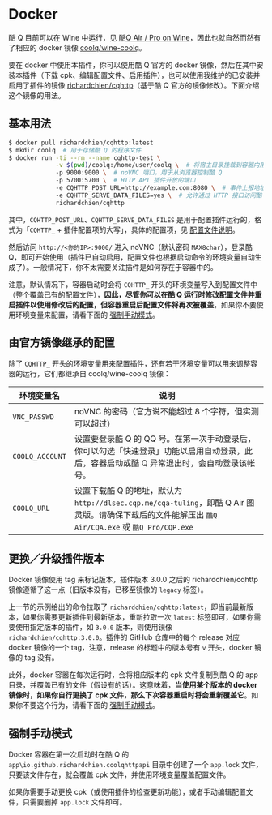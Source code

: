 # Docker

酷 Q 目前可以在 Wine 中运行，见 [酷Q Air / Pro on Wine](https://cqp.cc/t/30966)，因此也就自然而然有了相应的 docker 镜像 [coolq/wine-coolq](https://hub.docker.com/r/coolq/wine-coolq/)。

要在 docker 中使用本插件，你可以使用酷 Q 官方的 docker 镜像，然后在其中安装本插件（下载 cpk、编辑配置文件、启用插件），也可以使用我维护的已安装并启用了插件的镜像 [richardchien/cqhttp](https://hub.docker.com/r/richardchien/cqhttp/)（基于酷 Q 官方的镜像修改）。下面介绍这个镜像的用法。

## 基本用法

```sh
$ docker pull richardchien/cqhttp:latest
$ mkdir coolq  # 用于存储酷 Q 的程序文件
$ docker run -ti --rm --name cqhttp-test \
             -v $(pwd)/coolq:/home/user/coolq \  # 将宿主目录挂载到容器内用于持久化酷 Q 的程序文件
             -p 9000:9000 \  # noVNC 端口，用于从浏览器控制酷 Q
             -p 5700:5700 \  # HTTP API 插件开放的端口
             -e CQHTTP_POST_URL=http://example.com:8080 \  # 事件上报地址
             -e CQHTTP_SERVE_DATA_FILES=yes \  # 允许通过 HTTP 接口访问酷 Q 数据文件
             richardchien/cqhttp
```

其中，`CQHTTP_POST_URL`、`CQHTTP_SERVE_DATA_FILES` 是用于配置插件运行的，格式为「`CQHTTP_` + 插件配置项的大写」，具体的配置项，见 [配置文件说明](#/Configuration)。

然后访问 `http://<你的IP>:9000/` 进入 noVNC（默认密码 `MAX8char`），登录酷 Q，即可开始使用（插件已自动启用，配置文件也根据启动命令的环境变量自动生成了）。一般情况下，你不太需要关注插件是如何存在于容器中的。

注意，默认情况下，容器启动时会将 `CQHTTP_` 开头的环境变量写入到配置文件中（整个覆盖已有的配置文件），**因此，尽管你可以在酷 Q 运行时修改配置文件并重启插件以使用修改后的配置，但容器重启后配置文件将再次被覆盖**，如果你不要使用环境变量来配置，请看下面的 [强制手动模式](#/Docker?id=%E5%BC%BA%E5%88%B6%E6%89%8B%E5%8A%A8%E6%A8%A1%E5%BC%8F)。

## 由官方镜像继承的配置

除了 `CQHTTP_` 开头的环境变量用来配置插件，还有若干环境变量可以用来调整容器的运行，它们都继承自 coolq/wine-coolq 镜像：

| 环境变量名 | 说明 |
| -------- | ---- |
| `VNC_PASSWD` | noVNC 的密码（官方说不能超过 8 个字符，但实测可以超过） |
| `COOLQ_ACCOUNT` | 设置要登录酷 Q 的 QQ 号。在第一次手动登录后，你可以勾选「快速登录」功能以启用自动登录，此后，容器启动或酷 Q 异常退出时，会自动登录该帐号。 |
| `COOLQ_URL` | 设置下载酷 Q 的地址，默认为 `http://dlsec.cqp.me/cqa-tuling`，即酷 Q Air 图灵版。请确保下载后的文件能解压出 `酷Q Air/CQA.exe` 或 `酷Q Pro/CQP.exe` |

## 更换／升级插件版本

Docker 镜像使用 tag 来标记版本，插件版本 3.0.0 之后的 richardchien/cqhttp 镜像遵循了这一点（旧版本没有，已移至镜像的 `legacy` 标签）。

上一节的示例给出的命令拉取了 `richardchien/cqhttp:latest`，即当前最新版本，如果你需要更新插件到最新版本，重新拉取一次 `latest` 标签即可，如果你需要使用指定版本的插件，如 `3.0.0` 版本，则使用镜像 `richardchien/cqhttp:3.0.0`。插件的 GitHub 仓库中的每个 release 对应 docker 镜像的一个 tag，注意，release 的标题中的版本号有 `v` 开头，docker 镜像的 tag 没有。

此外，docker 容器在每次运行时，会将相应版本的 cpk 文件复制到酷 Q 的 app 目录，并覆盖已有的文件（假设有的话）。这意味着，**当使用某个版本的 docker 镜像时，如果你自行更换了 cpk 文件，那么下次容器重启时将会重新覆盖它**。如果你不要这个行为，请看下面的 [强制手动模式](#/Docker?id=%E5%BC%BA%E5%88%B6%E6%89%8B%E5%8A%A8%E6%A8%A1%E5%BC%8F)。

## 强制手动模式

Docker 容器在第一次启动时在酷 Q 的 `app\io.github.richardchien.coolqhttpapi` 目录中创建了一个 `app.lock` 文件，只要该文件存在，就会覆盖 cpk 文件，并使用环境变量覆盖配置文件。

如果你需要手动更换 cpk（或使用插件的检查更新功能），或者手动编辑配置文件，只需要删掉 `app.lock` 文件即可。
